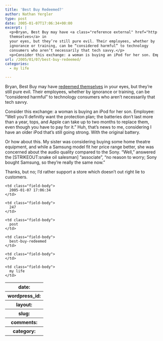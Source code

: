 ```yaml
---
title: 'Best Buy Redeemed?'
author: Nathan Yergler
type: post
date: 2005-01-07T17:06:34+00:00
excerpt: |
  <p>Bryan, Best Buy may have <a class="reference external" href="http://www.reigndropsfall.net/index.php?itemid=127">redeemed
  themselves</a> in
  your eyes, but they’re still pure evil. Their employees, whether by
  ignorance or training, can be “considered harmful” to technology
  consumers who aren’t necessarily that tech savvy.</p>
  <p>Consider this exchange: a woman is buying an iPod for her son. Employee ...</p>
url: /2005/01/07/best-buy-redeemed/
categories:
  - my life

---
```

Bryan, Best Buy may have [redeemed themselves][1]  in your eyes, but they’re still pure evil. Their employees, whether by ignorance or training, can be “considered harmful” to technology consumers who aren’t necessarily that tech savvy.

Consider this exchange: a woman is buying an iPod for her son. Employee: “Well you’ll definitly want the protection plan; the batteries don’t last more than a year, tops, and Apple can take up to two months to replace them, even though you have to pay for it.” Huh, that’s news to me, considering I have an older iPod that’s still going strong. With the original battery.

Or how about this. My sister was considering buying some home theatre equipment, and while a Samsung model fit her price range better, she was concerned about the audio quality compared to the Sony. “Well,” answered the [<span class="caps">STRIKEOUT</span>:snake oil salesman] “associate”, “no reason to worry; Sony bought Samsung, so they’re really the same now.”

Thanks, but no; I’d rather support a store which doesn’t out right lie to customers.

<table class="docutils field-list" frame="void" rules="none">
  <col class="field-name" /> <col class="field-body" /> <tr class="field">
    <th class="field-name">
      date:
    </th>

    <td class="field-body">
      2005-01-07 17:06:34
    </td>
  </tr>

  <tr class="field">
    <th class="field-name">
      wordpress_id:
    </th>

    <td class="field-body">
      247
    </td>
  </tr>

  <tr class="field">
    <th class="field-name">
      layout:
    </th>

    <td class="field-body">
      post
    </td>
  </tr>

  <tr class="field">
    <th class="field-name">
      slug:
    </th>

    <td class="field-body">
      best-buy-redeemed
    </td>
  </tr>

  <tr class="field">
    <th class="field-name">
      comments:
    </th>

    <td class="field-body">
    </td>
  </tr>

  <tr class="field">
    <th class="field-name">
      category:
    </th>

    <td class="field-body">
      my life
    </td>
  </tr>
</table>

 [1]: http://www.reigndropsfall.net/index.php?itemid=127